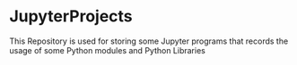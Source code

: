 # JupyterProjects
This Repository is used for storing some Jupyter programs that records the usage of some Python modules and Python Libraries
